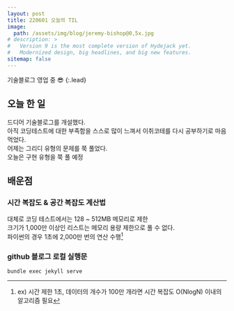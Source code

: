 ```yaml
---
layout: post
title: 220601 오늘의 TIL
image:
  path: /assets/img/blog/jeremy-bishop@0,5x.jpg
# description: >
#   Version 9 is the most complete version of Hydejack yet.
#   Modernized design, big headlines, and big new features.
sitemap: false
---
```


기술블로그 영업 중 😎
{:.lead}

## 오늘 한 일

드디어 기술블로그를 개설했다.  
아직 코딩테스트에 대한 부족함을 스스로 많이 느껴서 이취코테를 다시 공부하기로 마음먹었다.  
어제는 그리디 유형의 문제를 쭉 풀었다.  
오늘은 구현 유형을 쭉 풀 예정

## 배운점

### 시간 복잡도 & 공간 복잡도 계산법

대체로 코딩 테스트에서는 128 ~ 512MB 메모리로 제한  
크기가 1,000만 이상인 리스트는 메모리 용량 제한으로 풀 수 없다.  
파이썬의 경우 1초에 2,000만 번의 연산 수행[^1]

### github 블로그 로컬 실행문

```
bundle exec jekyll serve
```

[^1]: ex) 시간 제한 1초, 데이터의 개수가 100만 개라면 시간 복잡도 O(NlogN) 이내의 알고리즘 필요
